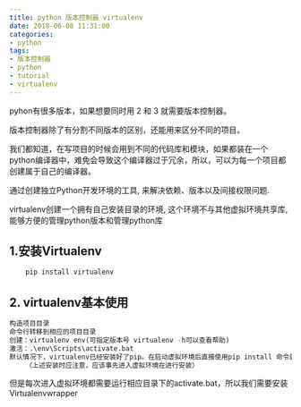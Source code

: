 ```yaml
---
title: python 版本控制器 virtualenv
date: 2018-06-08 11:31:00
categories:
- python
tags:
- 版本控制器
- python
- tutorial
- virtualenv
---
```

pyhon有很多版本，如果想要同时用 2 和 3 就需要版本控制器。

<!-- more -->

版本控制器除了有分割不同版本的区别，还能用来区分不同的项目。

我们都知道，在写项目的时候会用到不同的代码库和模块，如果都装在一个python编译器中，难免会导致这个编译器过于冗余，所以，可以为每一个项目都创建属于自己的编译器。

通过创建独立Python开发环境的工具, 来解决依赖、版本以及间接权限问题. 

virtualenv创建一个拥有自己安装目录的环境, 这个环境不与其他虚拟环境共享库, 能够方便的管理python版本和管理python库

## 1.安装Virtualenv	
```python
	pip install virtualenv
```

## 2. virtualenv基本使用

```python
构造项目目录
命令行转移到相应的项目目录
创建：virtualenv env(可指定版本号 virtualenv -h可以查看帮助)
激活：.\env\Scripts\activate.bat
默认情况下，virtualenv已经安装好了pip。在启动虚拟环境后直接使用pip install 命令就可以为该虚拟环境安装类库
    （上述安装时应注意，应该事先进入虚拟环境在进行安装）
```

但是每次进入虚拟环境都需要运行相应目录下的activate.bat，所以我们需要安装Virtualenvwrapper